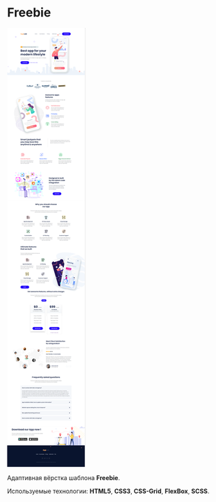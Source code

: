 # Freebie

![Freebie - Entire Page](/img/freebie.png)

Адаптивная вёрстка шаблона **Freebie**.

Используемые технологии: **HTML5**, **CSS3**, **CSS-Grid**, **FlexBox**, **SCSS**.
